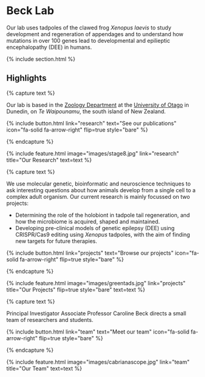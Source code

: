 ---
---

# Beck Lab

Our lab uses tadpoles of the clawed frog _Xenopus laevis_ to study development and regeneration of appendages and to understand how mutations in over 100 genes lead to developmental and epilieptic encephalopathy (DEE) in humans.

{% include section.html %}

## Highlights

{% capture text %}

Our lab is based in the [Zoology Department](https://www.otago.ac.nz/zoology) at the [University of Otago](https://www.otago.ac.nz/) in Dunedin, on _Te Waipounamu_, the south island of New Zealand.

{%
  include button.html
  link="research"
  text="See our publications"
  icon="fa-solid fa-arrow-right"
  flip=true
  style="bare"
%}

{% endcapture %}

{%
  include feature.html
  image="images/stage8.jpg"
  link="research"
  title="Our Research"
  text=text
%}

{% capture text %}

We use molecular genetic, bioinformatic and neuroscience techniques to ask interesting questions about how animals develop from a single cell to a complex adult organism. Our current research is mainly focussed on two projects:
>
* Determining the role of the holobiont in tadpole tail regeneration, and how the microbiome is acquired, shaped and maintained.
* Developing pre-clinical models of genetic epilepsy (DEE) using CRISPR/Cas9 editing using _Xenopus_ tadpoles, with the aim of finding new targets for future therapies.

{%
  include button.html
  link="projects"
  text="Browse our projects"
  icon="fa-solid fa-arrow-right"
  flip=true
  style="bare"
%}

{% endcapture %}

{%
  include feature.html
  image="images/greentads.jpg"
  link="projects"
  title="Our Projects"
  flip=true
  style="bare"
  text=text
%}

{% capture text %}

Principal Investigator Associate Professor Caroline Beck directs a small team of researchers and students.

{%
  include button.html
  link="team"
  text="Meet our team"
  icon="fa-solid fa-arrow-right"
  flip=true
  style="bare"
%}

{% endcapture %}

{%
  include feature.html
  image="images/cabrianascope.jpg"
  link="team"
  title="Our Team"
  text=text
%}

